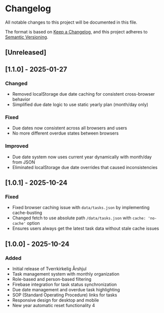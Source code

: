 # Changelog

All notable changes to this project will be documented in this file.

The format is based on [Keep a Changelog](https://keepachangelog.com/en/1.0.0/),
and this project adheres to [Semantic Versioning](https://semver.org/spec/v2.0.0.html).

## [Unreleased]

## [1.1.0] - 2025-01-27

### Changed
- Removed localStorage due date caching for consistent cross-browser behavior
- Simplified due date logic to use static yearly plan (month/day only)

### Fixed
- Due dates now consistent across all browsers and users
- No more different overdue states between browsers

### Improved
- Due date system now uses current year dynamically with month/day from JSON
- Eliminated localStorage due date overrides that caused inconsistencies

## [1.0.1] - 2025-10-24

### Fixed
- Fixed browser caching issue with `data/tasks.json` by implementing cache-busting
- Changed fetch to use absolute path `/data/tasks.json` with `cache: 'no-cache'` option
- Ensures users always get the latest task data without stale cache issues

## [1.0.0] - 2025-10-24

### Added
- Initial release of Tverrkirkelig Årshjul
- Task management system with monthly organization
- Role-based and person-based filtering
- Firebase integration for task status synchronization
- Due date management and overdue task highlighting
- SOP (Standard Operating Procedure) links for tasks
- Responsive design for desktop and mobile
- New year automatic reset functionality
4